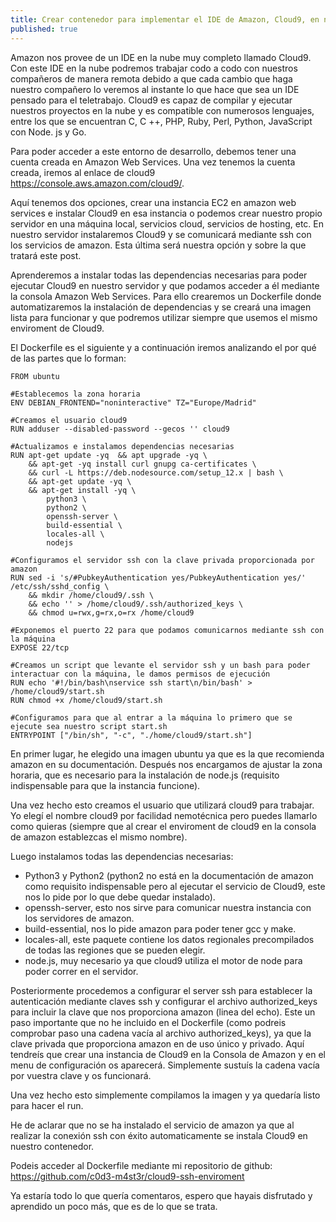 ```yaml
---
title: Crear contenedor para implementar el IDE de Amazon, Cloud9, en nustro propio servidor
published: true
---
```

Amazon nos provee de un IDE en la nube muy completo llamado Cloud9. Con este IDE en la nube podremos trabajar codo a codo con nuestros compañeros de manera remota debido a que cada cambio que haga nuestro compañero lo veremos al instante lo que hace que sea un IDE pensado para el teletrabajo. Cloud9 es capaz de compilar y ejecutar nuestros proyectos en la nube y es compatible con numerosos lenguajes, entre los que se encuentran C, C ++, PHP, Ruby, Perl, Python, JavaScript con Node. js y Go.

Para poder acceder a este entorno de desarrollo, debemos tener una cuenta creada en Amazon Web Services. Una vez tenemos la cuenta creada, iremos al enlace de cloud9 <https://console.aws.amazon.com/cloud9/>.

Aquí tenemos dos opciones, crear una instancia EC2 en amazon web services e instalar Cloud9 en esa instancia o podemos crear nuestro propio servidor en una máquina local, servicios cloud, servicios de hosting, etc. En nuestro servidor instalaremos Cloud9 y se comunicará mediante ssh con los servicios de amazon. Esta última será nuestra opción y sobre la que tratará este post.

Aprenderemos a instalar todas las dependencias necesarias para poder ejecutar Cloud9 en nuestro servidor y que podamos acceder a él mediante la consola Amazon Web Services. Para ello crearemos un Dockerfile donde automatizaremos la instalación de dependencias y se creará una imagen lista para funcionar y que podremos utilizar siempre que usemos el mismo enviroment de Cloud9.

El Dockerfile es el siguiente y a continuación iremos analizando el por qué de las partes que lo forman:
```docker
FROM ubuntu

#Establecemos la zona horaria
ENV DEBIAN_FRONTEND="noninteractive" TZ="Europe/Madrid"

#Creamos el usuario cloud9
RUN adduser --disabled-password --gecos '' cloud9

#Actualizamos e instalamos dependencias necesarias
RUN apt-get update -yq  && apt upgrade -yq \
    && apt-get -yq install curl gnupg ca-certificates \
    && curl -L https://deb.nodesource.com/setup_12.x | bash \
    && apt-get update -yq \
    && apt-get install -yq \
        python3 \
        python2 \
        openssh-server \
        build-essential \
        locales-all \
        nodejs 

#Configuramos el servidor ssh con la clave privada proporcionada por amazon
RUN sed -i 's/#PubkeyAuthentication yes/PubkeyAuthentication yes/' /etc/ssh/sshd_config \
    && mkdir /home/cloud9/.ssh \
    && echo '' > /home/cloud9/.ssh/authorized_keys \
    && chmod u=rwx,g=rx,o=rx /home/cloud9 

#Exponemos el puerto 22 para que podamos comunicarnos mediante ssh con la máquina
EXPOSE 22/tcp

#Creamos un script que levante el servidor ssh y un bash para poder interactuar con la máquina, le damos permisos de ejecución
RUN echo '#!/bin/bash\nservice ssh start\n/bin/bash' > /home/cloud9/start.sh
RUN chmod +x /home/cloud9/start.sh

#Configuramos para que al entrar a la máquina lo primero que se ejecute sea nuestro script start.sh
ENTRYPOINT ["/bin/sh", "-c", "./home/cloud9/start.sh"]
```
En primer lugar, he elegido una imagen ubuntu ya que es la que recomienda amazon en su documentación. Después nos encargamos de ajustar la zona horaria, que es necesario para la instalación de node.js (requisito indispensable para que la instancia funcione).

Una vez hecho esto creamos el usuario que utilizará cloud9 para trabajar. Yo elegí el nombre cloud9 por facilidad nemotécnica pero puedes llamarlo como quieras (siempre que al crear el enviroment de cloud9 en la consola de amazon establezcas el mismo nombre).

Luego instalamos todas las dependencias necesarias:
- Python3 y Python2 (python2 no está en la documentación de amazon como requisito indispensable pero al ejecutar el servicio de Cloud9, este nos lo pide por lo que debe quedar instalado).
- openssh-server, esto nos sirve para comunicar nuestra instancia con los servidores de amazon.
- build-essential, nos lo pide amazon para poder tener gcc y make.
- locales-all, este paquete contiene los datos regionales precompilados de todas las regiones que se pueden elegir.
- node.js, muy necesario ya que cloud9 utiliza el motor de node para poder correr en el servidor.

Posteriormente procedemos a configurar el server ssh para establecer la autenticación mediante claves ssh y configurar el archivo authorized_keys para incluir la clave que nos proporciona amazon (linea del echo). Este un paso importante que no he incluido en el Dockerfile (como podreis comprobar paso una cadena vacía al archivo authorized_keys), ya que la clave privada que proporciona amazon en de uso único y privado. Aquí tendreís que crear una instancia de Cloud9 en la Consola de Amazon y en el menu de configuración os aparecerá. Simplemente sustuís la cadena vacía por vuestra clave y os funcionará.

Una vez hecho esto simplemente compilamos la imagen y ya quedaría listo para hacer el run.

He de aclarar que no se ha instalado el servicio de amazon ya que al realizar la conexión ssh con éxito automaticamente se instala Cloud9 en nuestro contenedor.

Podeis acceder al Dockerfile mediante mi repositorio de github: <https://github.com/c0d3-m4st3r/cloud9-ssh-enviroment>

Ya estaría todo lo que quería comentaros, espero que hayais disfrutado y aprendido un poco más, que es de lo que se trata.



